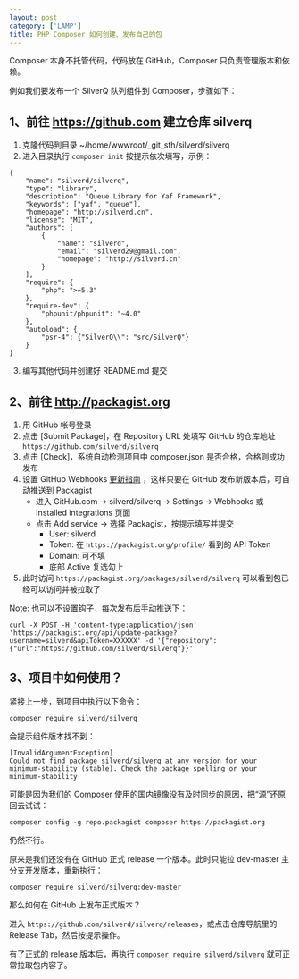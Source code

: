 ```yaml
---
layout: post
category: ['LAMP']
title: PHP Composer 如何创建、发布自己的包
---
```


Composer 本身不托管代码，代码放在 GitHub，Composer 只负责管理版本和依赖。

例如我们要发布一个 SilverQ 队列组件到 Composer，步骤如下：

## 1、前往 https://github.com 建立仓库 silverq

1. 克隆代码到目录 ~/home/wwwroot/_git_sth/silverd/silverq
2. 进入目录执行 `composer init` 按提示依次填写，示例：

```
{
    "name": "silverd/silverq",
    "type": "library",
    "description": "Queue Library for Yaf Framework",
    "keywords": ["yaf", "queue"],
    "homepage": "http://silverd.cn",
    "license": "MIT",
    "authors": [
        {
            "name": "silverd",
            "email": "silverd29@gmail.com",
            "homepage": "http://silverd.cn"
        }
    ],
    "require": {
        "php": ">=5.3"
    },
    "require-dev": {
        "phpunit/phpunit": "~4.0"
    },
    "autoload": {
        "psr-4": {"SilverQ\\": "src/SilverQ"}
    }
}
```

3. 编写其他代码并创建好 README.md 提交

## 2、前往 http://packagist.org

1. 用 GitHub 帐号登录
2. 点击 [Submit Package]，在 Repository URL 处填写 GitHub 的仓库地址 `https://github.com/silverd/silverq`
3. 点击 [Check]，系统自动检测项目中 composer.json 是否合格，合格则成功发布
4. 设置 GitHub  Webhooks [更新指南](https://packagist.org/about#how-to-update-packages) ，这样只要在 GitHub 发布新版本后，可自动推送到 Packagist
    - 进入 GitHub.com -> silverd/silverq -> Settings -> Webhooks 或 Installed integrations 页面
    - 点击 Add service -> 选择 Packagist，按提示填写并提交
        - User: silverd
        - Token: 在 `https://packagist.org/profile/` 看到的 API Token
        - Domain: 可不填
        - 底部 Active 复选勾上
5. 此时访问 `https://packagist.org/packages/silverd/silverq` 可以看到包已经可以访问并被拉取了

Note: 也可以不设置钩子，每次发布后手动推送下：

    curl -X POST -H 'content-type:application/json' 'https://packagist.org/api/update-package?username=silverd&apiToken=XXXXXX' -d '{"repository":{"url":"https://github.com/silverd/silverq"}}'

## 3、项目中如何使用？

紧接上一步，到项目中执行以下命令：

    composer require silverd/silverq

会提示组件版本找不到：

    [InvalidArgumentException]
    Could not find package silverd/silverq at any version for your minimum-stability (stable). Check the package spelling or your minimum-stability

可能是因为我们的 Composer 使用的国内镜像没有及时同步的原因，把“源”还原回去试试：

    composer config -g repo.packagist composer https://packagist.org

仍然不行。

原来是我们还没有在 GitHub 正式 release 一个版本。此时只能拉 dev-master 主分支开发版本，重新执行：

    composer require silverd/silverq:dev-master

那么如何在 GitHub 上发布正式版本？

进入 `https://github.com/silverd/silverq/releases`，或点击仓库导航里的 Release Tab，然后按提示操作。

有了正式的 release 版本后，再执行 `composer require silverd/silverq` 就可正常拉取包内容了。

